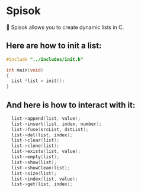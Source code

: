# Spisok
📜 Spisok allows you to create dynamic lists in C.

## Here are how to init a list:

```c
#include "../includes/init.h"

int main(void)
{
  List *list = init();
}
```

## And here is how to interact with it:

```c
  list->append(list, value);
  list->insert(list, index, number);
  list->fuse(srcList, dstList);
  list->del(list, index);
  list->clear(list);
  list->clone(list);
  list->exists(list, value);
  list->empty(list);
  list->show(list);
  list->showClean(list);
  list->size(list);
  list->index(list, value);
  list->get(list, index);
```
